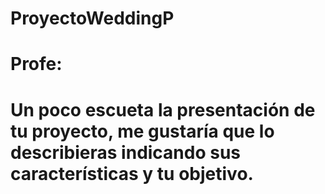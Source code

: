 # ProyectoWeddingP
# Profe: 
# Un poco escueta la presentación de tu proyecto, me gustaría que lo describieras indicando sus características y tu objetivo.
